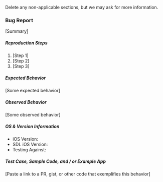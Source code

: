 Delete any non-applicable sections, but we may ask for more information.

### Bug Report
[Summary]

##### Reproduction Steps
1. [Step 1]
1. [Step 2]
1. [Step 3]

##### Expected Behavior
[Some expected behavior]

##### Observed Behavior
[Some observed behavior]

##### OS & Version Information
* iOS Version: 
* SDL iOS Version:
* Testing Against:

##### Test Case, Sample Code, and / or Example App
[Paste a link to a PR, gist, or other code that exemplifies this behavior]
